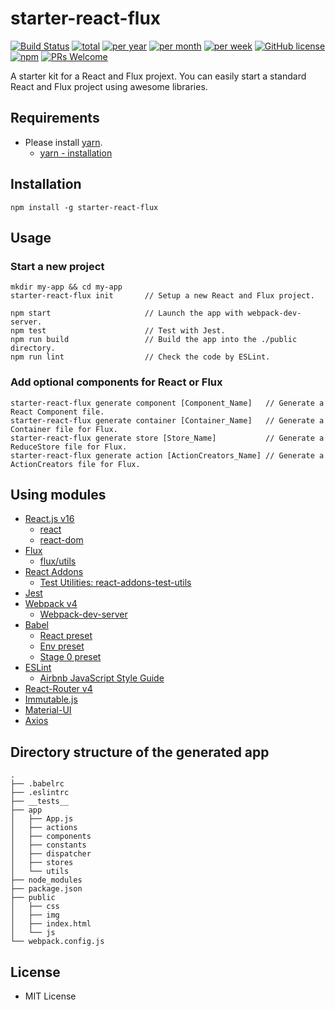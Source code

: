 # starter-react-flux 

[![Build Status](https://travis-ci.org/SokichiFujita/starter-react-flux.svg?branch=master)](https://travis-ci.org/SokichiFujita/starter-react-flux) 
[![total](https://img.shields.io/npm/dt/starter-react-flux.svg)](https://www.npmjs.com/package/starter-react-flux) 
[![per year](https://img.shields.io/npm/dy/starter-react-flux.svg)](https://www.npmjs.com/package/starter-react-flux) 
[![per month](https://img.shields.io/npm/dm/starter-react-flux.svg)](https://www.npmjs.com/package/starter-react-flux) 
[![per week](https://img.shields.io/npm/dw/starter-react-flux.svg)](https://www.npmjs.com/package/starter-react-flux) 
[![GitHub license](https://img.shields.io/badge/license-MIT-blue.svg)](https://github.com/SokichiFujita/starter-react-flux/blob/master/LICENSE) 
[![npm](https://img.shields.io/npm/v/starter-react-flux.svg)](https://www.npmjs.com/package/starter-react-flux) 
[![PRs Welcome](https://img.shields.io/badge/PRs-welcome-brightgreen.svg)](https://github.com/SokichiFujita/starter-react-flux/blob/master/README.md) 

A starter kit for a React and Flux projext. You can easily start a standard React and Flux project using awesome libraries.

## Requirements

- Please install [yarn](https://yarnpkg.com/).
  - [yarn - installation](https://yarnpkg.com/en/docs/install)

## Installation

```
npm install -g starter-react-flux
```

## Usage

### Start a new project

```
mkdir my-app && cd my-app
starter-react-flux init       // Setup a new React and Flux project.
```

```
npm start                     // Launch the app with webpack-dev-server.
npm test                      // Test with Jest.
npm run build                 // Build the app into the ./public directory.
npm run lint                  // Check the code by ESLint.
```

### Add optional components for React or Flux

```
starter-react-flux generate component [Component_Name]   // Generate a React Component file.
starter-react-flux generate container [Container_Name]   // Generate a Container file for Flux.
starter-react-flux generate store [Store_Name]           // Generate a ReduceStore file for Flux.
starter-react-flux generate action [ActionCreators_Name] // Generate a ActionCreators file for Flux.
```

## Using modules

- [React.js v16](http://facebook.github.io/react/)
  - [react](https://facebook.github.io/react/index.html)
  - [react-dom](https://facebook.github.io/react/index.html)
- [Flux](https://facebook.github.io/flux/)
  - [flux/utils](https://facebook.github.io/flux/docs/flux-utils.html)
- [React Addons](https://facebook.github.io/react/docs/addons.html)
  - [Test Utilities: react-addons-test-utils](https://facebook.github.io/react/docs/test-utils.html)
- [Jest](https://facebook.github.io/jest/)
- [Webpack v4](https://webpack.js.org)
  - [Webpack-dev-server](https://webpack.github.io/docs/webpack-dev-server.html)
- [Babel](https://babeljs.io)
  - [React preset](http://babeljs.io/docs/plugins/preset-react/)
  - [Env preset](https://babeljs.io/docs/plugins/preset-env/)
  - [Stage 0 preset](https://babeljs.io/docs/plugins/preset-stage-0/)
- [ESLint](http://eslint.org)
  - [Airbnb JavaScript Style Guide](https://github.com/airbnb/javascript)
- [React-Router v4](https://reacttraining.com/react-router/)
- [Immutable.js](https://facebook.github.io/immutable-js/)
- [Material-UI](http://www.material-ui.com)
- [Axios](https://github.com/mzabriskie/axios)

## Directory structure of the generated app

```
.
├── .babelrc
├── .eslintrc
├── __tests__
├── app
│   ├── App.js
│   ├── actions
│   ├── components
│   ├── constants
│   ├── dispatcher
│   ├── stores 
│   └── utils
├── node_modules
├── package.json
├── public
│   ├── css
│   ├── img
│   ├── index.html
│   └── js
└── webpack.config.js
```

## License

- MIT License


